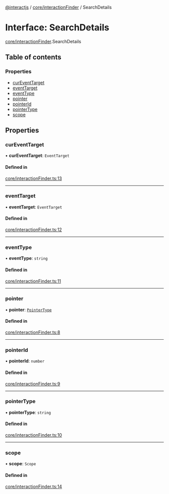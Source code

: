 [@interactjs](../README.md) / [core/interactionFinder](../modules/core_interactionFinder.md) / SearchDetails

# Interface: SearchDetails

[core/interactionFinder](../modules/core_interactionFinder.md).SearchDetails

## Table of contents

### Properties

- [curEventTarget](core_interactionFinder.SearchDetails.md#cureventtarget)
- [eventTarget](core_interactionFinder.SearchDetails.md#eventtarget)
- [eventType](core_interactionFinder.SearchDetails.md#eventtype)
- [pointer](core_interactionFinder.SearchDetails.md#pointer)
- [pointerId](core_interactionFinder.SearchDetails.md#pointerid)
- [pointerType](core_interactionFinder.SearchDetails.md#pointertype)
- [scope](core_interactionFinder.SearchDetails.md#scope)

## Properties

### curEventTarget

• **curEventTarget**: `EventTarget`

#### Defined in

[core/interactionFinder.ts:13](https://github.com/taye/interact.js/blob/24fdee86/packages/@interactjs/core/interactionFinder.ts#L13)

___

### eventTarget

• **eventTarget**: `EventTarget`

#### Defined in

[core/interactionFinder.ts:12](https://github.com/taye/interact.js/blob/24fdee86/packages/@interactjs/core/interactionFinder.ts#L12)

___

### eventType

• **eventType**: `string`

#### Defined in

[core/interactionFinder.ts:11](https://github.com/taye/interact.js/blob/24fdee86/packages/@interactjs/core/interactionFinder.ts#L11)

___

### pointer

• **pointer**: [`PointerType`](../modules/core_types.md#pointertype)

#### Defined in

[core/interactionFinder.ts:8](https://github.com/taye/interact.js/blob/24fdee86/packages/@interactjs/core/interactionFinder.ts#L8)

___

### pointerId

• **pointerId**: `number`

#### Defined in

[core/interactionFinder.ts:9](https://github.com/taye/interact.js/blob/24fdee86/packages/@interactjs/core/interactionFinder.ts#L9)

___

### pointerType

• **pointerType**: `string`

#### Defined in

[core/interactionFinder.ts:10](https://github.com/taye/interact.js/blob/24fdee86/packages/@interactjs/core/interactionFinder.ts#L10)

___

### scope

• **scope**: `Scope`

#### Defined in

[core/interactionFinder.ts:14](https://github.com/taye/interact.js/blob/24fdee86/packages/@interactjs/core/interactionFinder.ts#L14)
